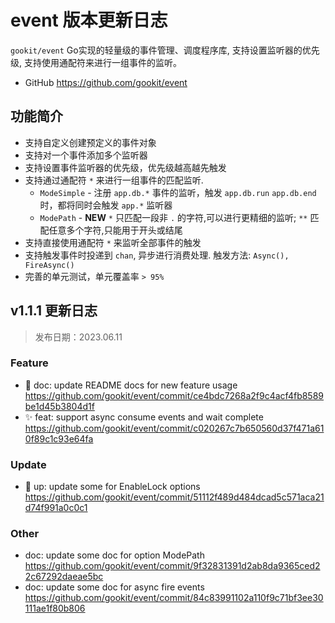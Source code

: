 # event 版本更新日志

`gookit/event` Go实现的轻量级的事件管理、调度程序库, 支持设置监听器的优先级, 支持使用通配符来进行一组事件的监听。

- GitHub https://github.com/gookit/event

## 功能简介

- 支持自定义创建预定义的事件对象
- 支持对一个事件添加多个监听器
- 支持设置事件监听器的优先级，优先级越高越先触发
- 支持通过通配符 `*` 来进行一组事件的匹配监听.
  - `ModeSimple` - 注册 `app.db.*` 事件的监听，触发 `app.db.run` `app.db.end` 时，都将同时会触发 `app.*` 监听器
  - `ModePath` - **NEW** `*` 只匹配一段非 `.` 的字符,可以进行更精细的监听; `**` 匹配任意多个字符,只能用于开头或结尾
- 支持直接使用通配符 `*` 来监听全部事件的触发
- 支持触发事件时投递到 `chan`, 异步进行消费处理. 触发方法: `Async(), FireAsync()`
- 完善的单元测试，单元覆盖率 `> 95%`

## v1.1.1 更新日志

> 发布日期：2023.06.11


### Feature

- :memo: doc: update README docs for new feature usage https://github.com/gookit/event/commit/ce4bdc7268a2f9c4acf4fb8589be1d45b3804d1f
- :sparkles: feat: support async consume events and wait complete https://github.com/gookit/event/commit/c020267c7b650560d37f471a610f89c1c93e64fa

### Update

- :necktie: up: update some for EnableLock options https://github.com/gookit/event/commit/51112f489d484dcad5c571aca21d74f991a0c0c1

### Other

-  doc: update some doc for option ModePath https://github.com/gookit/event/commit/9f32831391d2ab8da9365ced22c67292daeae5bc
-  doc: update some doc for async fire events https://github.com/gookit/event/commit/84c83991102a110f9c71bf3ee30111ae1f80b806
